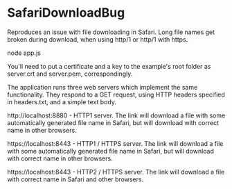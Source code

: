 # SafariDownloadBug
Reproduces an issue with file downloading in Safari. Long file names get broken during download, when using http/1 or http/1 with https.

node app.js

You'll need to put a certificate and a key to the example's root folder as server.crt and server.pem, correspondingly. 

The application runs three web servers which implement the same functionality. They respond to a GET request, using HTTP headers specified in headers.txt, and a simple text body. 

http://localhost:8880 - HTTP1 server. The link will download a file with some automatically generated file name in Safari, but will download with correct name in other browsers.

https://localhost:8443 - HTTP1 / HTTPS server. The link will download a file with some automatically generated file name in Safari, but will download with correct name in other browsers.

https://localhost:8443 - HTTP2 / HTTPS server. The link will download a file with correct name in Safari and other browsers.
